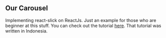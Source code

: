 ## Our Carousel 

Implementing react-slick on ReactJs. Just an example for those who are beginner at this stuff. You can check out the tutorial [here](https://medium.com/@ridoansalehnst/membuat-carousel-pada-react-14d35ec0e4f9). That tutorial was written in Indonesia.

